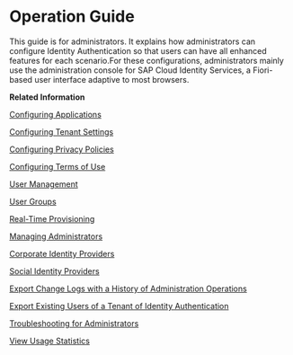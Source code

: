 <!-- loio6a8e67cf98bf41968ea2849dfd0b6bbd -->

# Operation Guide

This guide is for administrators. It explains how administrators can configure Identity Authentication so that users can have all enhanced features for each scenario.For these configurations, administrators mainly use the administration console for SAP Cloud Identity Services, a Fiori-based user interface adaptive to most browsers.

**Related Information**  


[Configuring Applications](configuring-applications-61ad3b0.md "This section describes how you can configure the user authentication, access to an application, and use a branding style in accordance with your company requirements. It also explains the trust configuration between Identity Authentication and a service provider or client (relying party).")

[Configuring Tenant Settings](configuring-tenant-settings-d4d6fdc.md "Initially, the tenants are configured to use default settings. This section describes how you as a tenant administrator can make custom tenant configurations.")

[Configuring Privacy Policies](configuring-privacy-policies-ed48466.md "You can configure a custom privacy policy document by creating a new document, adding and editing its language versions, and defining the document for an application.")

[Configuring Terms of Use](configuring-terms-of-use-61d3a86.md "You can configure a custom terms of use document by creating a new document, adding and editing its language versions, and defining the document for an application.")

[User Management](user-management-228428f.md "Tenant administrators can manage user accounts via the administration console for SAP Cloud Identity Services, and via APIs.")

[User Groups](user-groups-ddd067c.md "Tenant administrators can create user groups, and assign and unassign groups to users via the administration console for SAP Cloud Identity Services.")

[Real-Time Provisioning](real-time-provisioning-617dd4b.md "As a tenant administrator, you can configure target systems for real-time provisioning and provision users to these target systems.")

[Managing Administrators](managing-administrators-786eea2.md "This section describes how, as a tenant administrator, you can list all administrators in the administration console for SAP Cloud Identity Services, add new administrators, and edit the administrator authorizations. You can also remove administrators.")

[Corporate Identity Providers](corporate-identity-providers-19f3eca.md "Initially, Identity Authentication is set as the default identity provider for the applications. This section describes the scenarios in which Identity Authentication acts as a proxy to delegate the authentication to a corporate identity provider.")

[Social Identity Providers](social-identity-providers-17d400d.md "By configuring a social provider, users can log on to applications with their social media credentials by linking their accounts in Identity Authentication to the social media account.")

[Export Change Logs with a History of Administration Operations](../Monitoring-and-Reporting/export-change-logs-with-a-history-of-administration-operations-9d96aae.md "You can download a CSV file with a history of the operations performed by administrators in the administration console for SAP Cloud Identity Services.")

[Export Existing Users of a Tenant of Identity Authentication](export-existing-users-of-a-tenant-of-identity-authentication-40c29d2.md)

[Troubleshooting for Administrators](troubleshooting-for-administrators-f80beb5.md "This section is intended to help administrators deal with error messages in the administration console for SAP Cloud Identity Services.")

[View Usage Statistics](../Monitoring-and-Reporting/view-usage-statistics-a299d84.md "You can view statistical information for a tenant in the administration console for SAP Cloud Identity Services.")

